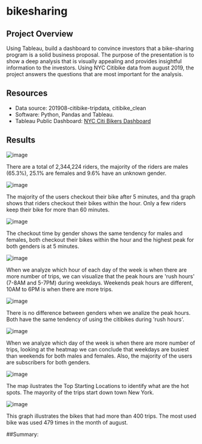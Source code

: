 # bikesharing

## Project Overview
Using Tableau, build a dashboard to convince investors that a bike-sharing program is a solid business proposal. The purpose of the presentation is to show a deep analysis that is visually appealing and provides insightful information to the investors. Using NYC Citibike data from august 2019, the project answers the questions that are most important for the analysis. 


## Resources
- Data source: 201908-citibike-tripdata, citibike_clean
- Software: Python, Pandas and Tableau.
- Tableau Public Dashboard: [NYC Citi Bikers Dashboard](https://public.tableau.com/app/profile/andres.pombo/viz/NYCCitiBikersAnalysis/NYCCitiBikeAnalysis "link to dashboard")
 
## Results

![image](https://user-images.githubusercontent.com/91766276/153793911-1c6d850c-b70f-4176-a136-b3bb80ff737d.png)

There are a total of 2,344,224 riders, the majority of the riders are males (65.3%), 25.1% are females and 9.6% have an unknown gender.

![image](https://user-images.githubusercontent.com/91766276/153794684-c6b59946-f8e6-4390-9154-e36f02f2efe4.png)

The majority of the users checkout their bike after 5 minutes, and tha graph shows that riders checkout their bikes within the hour. Only a few riders keep their bike for more than 60 minutes.

![image](https://user-images.githubusercontent.com/91766276/153795239-7e8c2994-bfda-42c6-a3b1-d291f039308b.png)

The checkout time by gender shows the same tendency for males and females, both checkout their bikes within the hour and the highest peak for both genders is at 5 minutes.

![image](https://user-images.githubusercontent.com/91766276/153796410-b617f99e-26cf-47e3-9a70-1622fb9e1e47.png)

When we analyze which hour of each day of the week is when there are more number of trips, we can visualize that the peak hours are 'rush hours' (7-8AM and 5-7PM) during weekdays. Weekends peak hours are different, 10AM to 6PM is when there are more trips.

![image](https://user-images.githubusercontent.com/91766276/153797070-b299c9b9-a555-4554-b186-7e672c342ab4.png)

There is no difference between genders when we analize the peak hours. Both have the same tendency of using the citibikes during 'rush hours'.

![image](https://user-images.githubusercontent.com/91766276/153795592-42e8fb75-ac53-430e-b922-d14f1647f8c4.png)

When we analyze which day of the week is when there are more number of trips, looking at the heatmap we can conclude that weekdays are busiest than weekends for both males and females. Also, the majority of the users are subscribers for both genders.

![image](https://user-images.githubusercontent.com/91766276/153797246-f2c7f990-38c7-40da-bd9f-45855b943c8a.png)

The map ilustrates the Top Starting Locations to identify what are the hot spots. The mayority of the trips start down town New York.

![image](https://user-images.githubusercontent.com/91766276/153797734-c752f106-739c-4617-8689-460c93ffa3d7.png)

This graph illustrates the bikes that had more than 400 trips. The most used bike was used 479 times in the month of august. 

##Summary:



